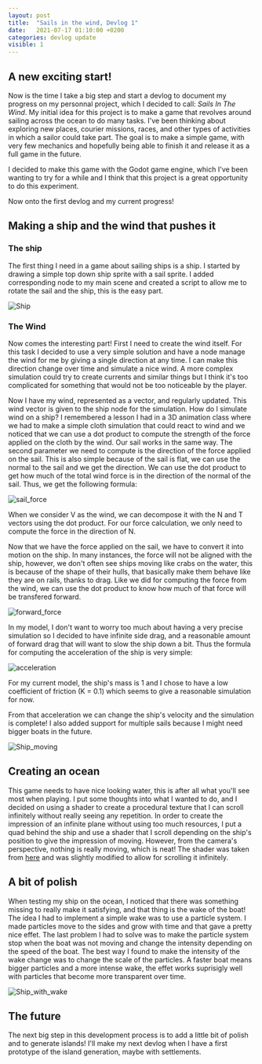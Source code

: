 ```yaml
---
layout: post
title:  "Sails in the wind, Devlog 1"
date:   2021-07-17 01:10:00 +0200
categories: devlog update
visible: 1
---
```

## A new exciting start!

Now is the time I take a big step and start a devlog to document my progress on
my personnal project, which I decided to call: *Sails In The Wind*. My initial
idea for this project is to make a game that revolves around sailing across the
ocean to do many tasks. I've been thinking about exploring new places, courier missions,
races, and other types of activities in which a sailor could take part. The goal is to
make a simple game, with very few mechanics and hopefully being able to finish it and release it
as a full game in the future.

I decided to make this game with the Godot game engine, which I've been wanting
to try for a while and I think that this project is a great opportunity to do
this experiment.

Now onto the first devlog and my current progress!

## Making a ship and the wind that pushes it

### The ship
The first thing I need in a game about sailing ships is a ship. I started by drawing
a simple top down ship sprite with a sail sprite. I added corresponding node to my main
scene and created a script to allow me to rotate the sail and the ship, this is the easy part.

![Ship]({{site.baseurl}}/assets/devlog_1/boat_1.gif)

### The Wind

Now comes the interesting part! First I need to create the wind itself. For this task
I decided to use a very simple solution and have a node manage the wind for me by giving a single
direction at any time. I can make this direction change over time and simulate a nice wind.
A more complex simulation could try to create currents and similar things but I think it's
too complicated for something that would not be too noticeable by the player.

Now I have my wind, represented as a vector, and regularly updated. This wind vector is given
to the ship node for the simulation. How do I simulate wind on a ship? I remembered a lesson I
had in a 3D animation class where we had to make a simple cloth simulation that could react to wind
and we noticed that we can use a dot product to compute the strength of the force applied on the cloth
by the wind. Our sail works in the same way. The second parameter we need to compute is the direction of
the force applied on the sail. This is also simple because of the sail is flat, we can use the normal to the sail
and we get the direction. We can use the dot product to get how much of the total wind force is in the
direction of the normal of the sail. Thus, we get the following formula:

![sail_force]({{site.baseurl}}/assets/devlog_1/force.png)

When we consider V as the wind, we can decompose it with the N and T vectors using the dot product.
For our force calculation, we only need to compute the force in the direction of N.

Now that we have the force applied on the sail, we have to convert it into motion on the ship.
In many instances, the force will not be aligned with the ship, however, we don't often
see ships moving like crabs on the water, this is because of the shape of their hulls, that
basically make them behave like they are on rails, thanks to drag. Like we did for computing the force from the wind,
we can use the dot product to know how much of that force will be transfered forward.

![forward_force]({{site.baseurl}}/assets/devlog_1/force_2.png)

In my model, I don't want to worry too much about having a very precise simulation so I decided
to have infinite side drag, and a reasonable amount of forward drag that will want to slow the ship down
a bit. Thus the formula for computing the acceleration of the ship is very simple:

![acceleration]({{site.baseurl}}/assets/devlog_1/force_3.png)

For my current model, the ship's mass is 1 and I chose to have a low coefficient of friction (K = 0.1) which seems to give
a reasonable simulation for now.

From that acceleration we can change the ship's velocity and the simulation is complete!
I also added support for multiple sails because I might need bigger boats in the future.

![Ship_moving]({{site.baseurl}}/assets/devlog_1/boat_2.gif)

## Creating an ocean

This game needs to have nice looking water, this is after all what you'll see most when playing.
I put some thoughts into what I wanted to do, and I decided on using a shader to create a procedural
texture that I can scroll infinitely without really seeing any repetition. In order to create
the impression of an infinite plane without using too much resources, I put a quad behind the ship and
use a shader that I scroll depending on the ship's position to give the impression of moving. However,
from the camera's perspective, nothing is really moving, which is neat! The shader was taken from [here](https://godotshaders.com/shader/anime-esque-water-shader/)
and was slightly modified to allow for scrolling it infinitely.

## A bit of polish

When testing my ship on the ocean, I noticed that there was something missing to really make it
satisfying, and that thing is the wake of the boat! The idea I had to implement a simple wake
was to use a particle system. I made particles move to the sides and grow with time and that gave a pretty nice
effet. The last problem I had to solve was to make the particle system stop when the boat was not moving
and change the intensity depending on the speed of the boat. The best way I found to make the intensity of the wake
change was to change the scale of the particles. A faster boat means bigger particles and a more intense wake, the
effet works suprisigly well with particles that become more transparent over time.

![Ship_with_wake]({{site.baseurl}}/assets/devlog_1/boat_3.gif)

## The future

The next big step in this development process is to add a little bit of polish and to generate islands!
I'll make my next devlog when I have a first prototype of the island generation, maybe with settlements.
